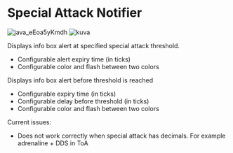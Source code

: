 # Special Attack Notifier
![java_eEoa5yKmdh](https://github.com/user-attachments/assets/21839acd-a4f2-447d-88c4-c48c6d8457d2)
![kuva](https://github.com/user-attachments/assets/9860e33b-c2b5-44ea-a1ab-eb271bcc8ee6)

Displays info box alert at specified special attack threshold.
  - Configurable alert expiry time (in ticks)
  - Configurable color and flash between two colors

Displays info box alert before threshold is reached
  - Configurable expiry time (in ticks)
  - Configurable delay before threshold (in ticks)
  -  Configurable color and flash between two colors

Current issues:
  - Does not work correctly when special attack has decimals. For example adrenaline + DDS in ToA
